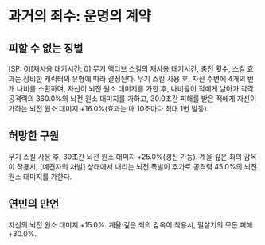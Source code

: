 # 과거의 죄수: 운명의 계약

## 피할 수 없는 징벌

[SP: 0][재사용 대기시간: 0] 무기 액티브 스킬의 재사용 대기시간, 충전 횟수, 스킬 효과는 장비한 캐릭터의 유형에 따라 결정된다.
무기 스킬 사용 후, 자신 주변에 4개의 번개 나비를 소환하여, 자신이 뇌전 원소 대미지를 가한 후, 나비들이 적에게 날아가 각각 공격력의 360.0%의 뇌전 원소 대미지를 가하고, 30.0초간 피해를 받은 적에게 자신이 가하는 뇌전 원소 대미지 +16.0%(효과는 매 10초마다 최대 1번 발동).

## 허망한 구원

무기 스킬 사용 후, 30초간 뇌전 원소 대미지 +25.0%(갱신 가능).
계율·깊은 죄의 감옥이 착용시, [예견자의 처벌] 상태에서 내리는 뇌전 폭발이 추가로 공격력 45.0%의 뇌전 원소 대미지를 가한다.

## 연민의 만언

자신의 뇌전 원소 대미지 +15.0%. 계율·깊은 죄의 감옥이 착용시, 필살기의 모든 피해 +30.0%.
